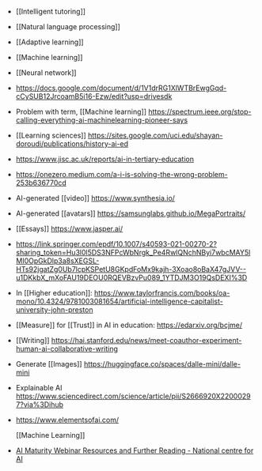 - [[Intelligent tutoring]]
- [[Natural language processing]]
- [[Adaptive learning]]
- [[Machine learning]]
- [[Neural network]]
- https://docs.google.com/document/d/1V1drRG1XlWTBrEwgGqd-cCySUB12JrcoamB5i16-Ezw/edit?usp=drivesdk
- Problem with term, [[Machine learning]] https://spectrum.ieee.org/stop-calling-everything-ai-machinelearning-pioneer-says
- [[Learning sciences]] https://sites.google.com/uci.edu/shayan-doroudi/publications/history-ai-ed
- https://www.jisc.ac.uk/reports/ai-in-tertiary-education
- https://onezero.medium.com/a-i-is-solving-the-wrong-problem-253b636770cd
- AI-generated [[video]] https://www.synthesia.io/
- AI-generated [[avatars]] https://samsunglabs.github.io/MegaPortraits/
- [[Essays]] https://www.jasper.ai/
- https://link.springer.com/epdf/10.1007/s40593-021-00270-2?sharing_token=Hu3l0l5DS3NFPcWbNrgk_Pe4RwlQNchNByi7wbcMAY5lMI0OpGkDlp3a8sXEGSL-HTs92jgatZg0Ub7lcpKSPetU8GKpdFoMx9kajh-3Xoao8oBaX47gJVV--u1DKkbX_mXoFAU19DEOU0RQEVBzvPu089_1YTDJM3O19QsDEXI%3D
- In [[Higher education]]: https://www.taylorfrancis.com/books/oa-mono/10.4324/9781003081654/artificial-intelligence-capitalist-university-john-preston
- [[Measure]] for [[Trust]] in AI in education: https://edarxiv.org/bcjme/
- [[Writing]] https://hai.stanford.edu/news/meet-coauthor-experiment-human-ai-collaborative-writing
- Generate [[Images]] https://huggingface.co/spaces/dalle-mini/dalle-mini
- Explainable AI https://www.sciencedirect.com/science/article/pii/S2666920X22000297?via%3Dihub
- https://www.elementsofai.com/
  
  [[Machine Learning]]
- [AI Maturity Webinar Resources and Further Reading - National centre for AI](https://nationalcentreforai.jiscinvolve.org/wp/2022/11/16/maturity-webinar-further-reading/)